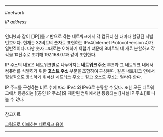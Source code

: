 
---

#network 

*IP address*

---

인터넷과 같이 [[IP]]를 기반으로 하는 네트워크에서 각 컴퓨터 한 대마다 할당된 식별 번호이다. 현재는 32비트의 숫자로 표현하는 IPv4(Internet Protocol version 4)가 일반적이다. 다만 숫자 그대로는 이해하기 어렵기 떄문에 8비트씩 네 개로 분할하고 각각을 10진수로 표기해 192.168.0.1과 같이 표현한다.

IP 주소의 내용은 네트워크별로 나누어지는 **네트워크 주소** 부분과 그 네트워크 내에서 컴퓨터를 식별하기 위한 **호스트 주소** 부분을 조합하여 구성된다. 같은 네트워크 안에서 정상적으로 통신하기 위해선 네트워크 주소는 같고 호스트 주소는 달라야 한다.

IP 주소를 구성하는 비트 수에 따라 IPv4 와 IPv6로 분류할 수 있다.
또한 모든 네트워크에서 통용되는 [[공인 IP 주소]]와 제한된 범위에서만 통용되는 [[사설 IP 주소]]로 나눌 수 있다.

---

참고자료

[그림으로 이해하는 네트워크 용어](https://product.kyobobook.co.kr/detail/S000001834837)

---